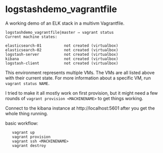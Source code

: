 # logstashdemo_vagrantfile
A working demo of an ELK stack in a multivm Vagrantfile. 

```
logstashdemo_vagrantfile|master ⇒ vagrant status 
Current machine states:

elasticsearch-01          not created (virtualbox)
elasticsearch-02          not created (virtualbox)
logstash-server           not created (virtualbox)
kibana                    not created (virtualbox)
logstash-client           not created (virtualbox)
```
This environment represents multiple VMs. The VMs are all listed
above with their current state. For more information about a specific
VM, run `vagrant status NAME`.

I tried to make it all mostly work on first provision, but it might need a few rounds of `vagrant provision <MACHINENAME>` to get things working.

Connect to the kibana instance at http://localhost:5601 after you get the whole thing running.

basic workflow:
```
   vagrant up
   vagrant provision
   vagrant ssh <MACHINENAME>
   vagrant destroy
```
